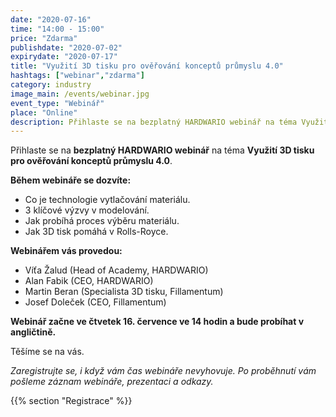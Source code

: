 ```yaml
---
date: "2020-07-16"
time: "14:00 - 15:00"
price: "Zdarma"
publishdate: "2020-07-02"
expirydate: "2020-07-17"
title: "Využití 3D tisku pro ověřování konceptů průmyslu 4.0"
hashtags: ["webinar","zdarma"]
category: industry
image_main: /events/webinar.jpg
event_type: "Webinář"
place: "Online"
description: Přihlaste se na bezplatný HARDWARIO webinář na téma Využití 3D tisku pro ověřování konceptů průmyslu 4.0.
---
```


Přihlaste se na **bezplatný HARDWARIO webinář** na téma **Využití 3D tisku pro ověřování konceptů průmyslu 4.0**.

**Během webináře se dozvíte:**

<ul class = "font-list">
<li>Co je technologie vytlačování materiálu.</li>
<li>3 klíčové výzvy v modelování.</li>
<li>Jak probíhá proces výběru materiálu.</li>
<li>Jak 3D tisk pomáhá v Rolls-Royce.</li>
</ul>

**Webinářem vás provedou:**

<ul class = "font-list">
<li>Víťa Žalud (Head of Academy, HARDWARIO)</li>
<li>Alan Fabik (CEO, HARDWARIO)</li>
<li>Martin Beran (Specialista 3D tisku, Fillamentum)</li>
<li>Josef Doleček (CEO, Fillamentum)</li>
</ul>

**Webinář začne ve čtvetek 16. července ve 14 hodin a bude probíhat v angličtině.**

Těšíme se na vás.

_Zaregistrujte se, i když vám čas webináře nevyhovuje. Po proběhnutí vám pošleme záznam webináře, prezentaci a odkazy._

{{% section "Registrace" %}}

<script charset="utf-8" type="text/javascript" src="//js.hsforms.net/forms/shell.js"></script>
<script>
jQuery(window).scroll(function() {
if (!jQuery('.hbspt-form').length) {
hbspt.forms.create({
    portalId: "5453210",
    formId: "432c7684-bc02-474f-8530-670f6dba6da9"
});
}
});
</script>
